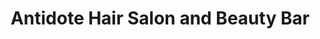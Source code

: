 ---
title: "Antidote Hair Salon and Beauty Bar"
url: /kansas-city/antidote-hair-salon-and-beauty-bar/
shop: Kosmetik
---